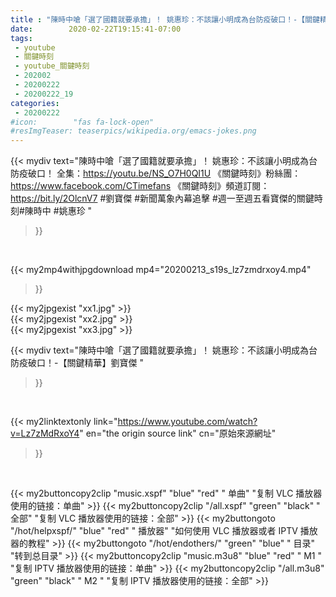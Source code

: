 ```yaml
---
title : "陳時中嗆「選了國籍就要承擔」！ 姚惠珍：不該讓小明成為台防疫破口！-【關鍵精華】劉寶傑 "
date:        2020-02-22T19:15:41-07:00
tags:
 - youtube
 - 關鍵時刻
 - youtube_關鍵時刻
 - 202002
 - 20200222
 - 20200222_19
categories:
 - 20200222
#icon:        "fas fa-lock-open"
#resImgTeaser: teaserpics/wikipedia.org/emacs-jokes.png
---
```


{{< mydiv text="陳時中嗆「選了國籍就要承擔」！ 姚惠珍：不該讓小明成為台防疫破口！ 全集：https://youtu.be/NS_O7H0QI1U  《關鍵時刻》粉絲團：https://www.facebook.com/CTimefans 《關鍵時刻》頻道訂閱：https://bit.ly/2OlcnV7  #劉寶傑 #新聞萬象內幕追擊 #週一至週五看寶傑的關鍵時刻#陳時中 #姚惠珍 "
>}}
<br>


{{< my2mp4withjpgdownload mp4="20200213_s19s_lz7zmdrxoy4.mp4"
>}}

{{< my2jpgexist "xx1.jpg" >}}<br>
{{< my2jpgexist "xx2.jpg" >}}<br>
{{< my2jpgexist "xx3.jpg" >}}<br>



{{< mydiv text="陳時中嗆「選了國籍就要承擔」！ 姚惠珍：不該讓小明成為台防疫破口！-【關鍵精華】劉寶傑 "
>}}
<br>

{{< my2linktextonly link="https://www.youtube.com/watch?v=Lz7zMdRxoY4"
en="the origin source link" cn="原始來源網址"
>}}


<br>

{{< my2buttoncopy2clip "music.xspf"        "blue"   "red"    " 单曲"  "复制 VLC 播放器使用的链接：单曲" >}} {{< my2buttoncopy2clip "/all.xspf"         "green"  "black"  " 全部"  "复制 VLC 播放器使用的链接：全部" >}} {{< my2buttongoto      "/hot/helpxspf/"    "blue"   "red"    " 播放器" "如何使用 VLC 播放器或者 IPTV 播放器的教程" >}} {{< my2buttongoto      "/hot/endothers/"   "green"  "blue"   " 目录"   "转到总目录" >}} {{< my2buttoncopy2clip "music.m3u8"        "blue"   "red"    " M1 "    "复制 IPTV 播放器使用的链接：单曲" >}} {{< my2buttoncopy2clip "/all.m3u8"         "green"  "black"  " M2 "    "复制 IPTV 播放器使用的链接：全部" >}} 
